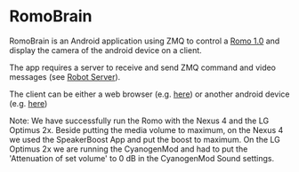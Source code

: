 # RomoBrain

RomoBrain is an Android application using ZMQ to control a [Romo 1.0](http://romotive.com/) and display the camera of the android device on a client.

The app requires a server to receive and send ZMQ command and video messages (see [Robot Server](https://github.com/eggerdo/robot_server.node)). 

The client can be either a web browser (e.g. [here](https://github.com/eggerdo/robot_ctrl.node)) or another android device (e.g. [here](https://github.com/eggerdo/RoboTalk-User))

Note: We have successfully run the Romo with the Nexus 4 and the LG Optimus 2x. Beside putting the media volume to maximum, on the Nexus 4 we used the SpeakerBoost App and put the boost to maximum. On the LG Optimus 2x we are running the CyanogenMod and had to put the 'Attenuation of set volume' to 0 dB in the CyanogenMod Sound settings.